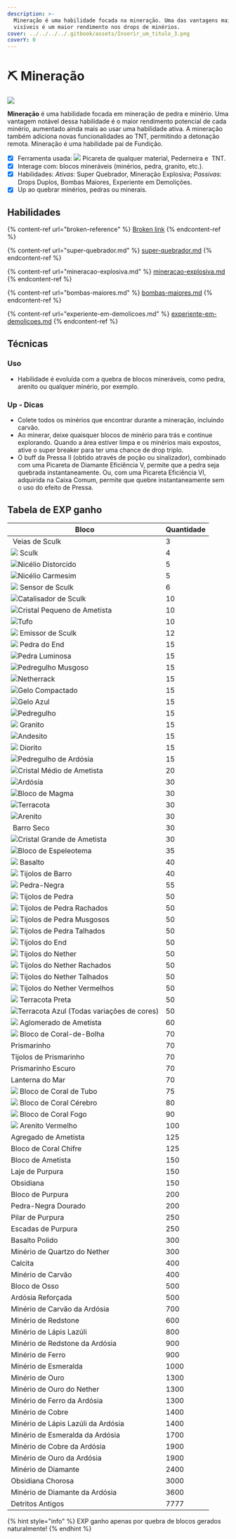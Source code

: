 ```yaml
---
description: >-
  Mineração é uma habilidade focada na mineração. Uma das vantagens mais
  visíveis é um maior rendimento nos drops de minérios.
cover: ../../../../.gitbook/assets/Inserir_um_titulo_3.png
coverY: 0
---
```


# ⛏️ Mineração

![](../../../../.gitbook/assets/MiningSkill.webp)

**Mineração** é uma habilidade focada em mineração de pedra e minério. Uma vantagem notável dessa habilidade é o maior rendimento potencial de cada minério, aumentado ainda mais ao usar uma habilidade ativa. A mineração também adiciona novas funcionalidades ao TNT, permitindo a detonação remota. Mineração é uma habilidade pai de Fundição.

* [x] Ferramenta usada: ![](../../../../.gitbook/assets/Pickaxe.webp) Picareta de qualquer material, <img src="../../../../.gitbook/assets/Flint_and_Steel_JE4_BE2.webp" alt="" data-size="line">Pederneira e <img src="../../../../.gitbook/assets/Dinamite.webp" alt="" data-size="line"> TNT.
* [x] Interage com: blocos mineráveis (minérios, pedra, granito, etc.).
* [x] Habilidades: _Ativas:_ Super Quebrador, Mineração Explosiva; _Passivas:_ Drops Duplos, Bombas Maiores, Experiente em Demolições.
* [x] Up ao quebrar minérios, pedras ou minerais.

## Habilidades

{% content-ref url="broken-reference" %}
[Broken link](broken-reference)
{% endcontent-ref %}

{% content-ref url="super-quebrador.md" %}
[super-quebrador.md](super-quebrador.md)
{% endcontent-ref %}

{% content-ref url="mineracao-explosiva.md" %}
[mineracao-explosiva.md](mineracao-explosiva.md)
{% endcontent-ref %}

{% content-ref url="bombas-maiores.md" %}
[bombas-maiores.md](bombas-maiores.md)
{% endcontent-ref %}

{% content-ref url="experiente-em-demolicoes.md" %}
[experiente-em-demolicoes.md](experiente-em-demolicoes.md)
{% endcontent-ref %}



## Técnicas

### Uso

* Habilidade é evoluída com a quebra de blocos mineráveis, como pedra, arenito ou qualquer minério, por exemplo.&#x20;

### Up - Dicas

* Colete todos os minérios que encontrar durante a mineração, incluindo carvão.
* Ao minerar, deixe quaisquer blocos de minério para trás e continue explorando. Quando a área estiver limpa e os minérios mais expostos, ative o super breaker para ter uma chance de drop triplo.
* O buff da Pressa II (obtido através de poção ou sinalizador), combinado com uma Picareta de Diamante Eficiência V, permite que a pedra seja quebrada instantaneamente. Ou, com uma Picareta Eficiência VI, adquirida na Caixa Comum, permite que quebre instantaneamente sem o uso do efeito de Pressa.

## &#x20;Tabela de EXP ganho

| Bloco                                                                                         | Quantidade |
| --------------------------------------------------------------------------------------------- | ---------- |
| <img src="../../../../.gitbook/assets/image.png" alt="" data-size="line"> Veias de Sculk      | 3          |
| ![](<../../../../.gitbook/assets/image (1).png>) Sculk                                        | 4          |
| ![](<../../../../.gitbook/assets/image (3).png>)Nicélio Distorcido                            | 5          |
| ![](<../../../../.gitbook/assets/image (2).png>)Nicélio Carmesim                              | 5          |
| ![](<../../../../.gitbook/assets/image (4).png>)  Sensor de Sculk                             | 6          |
| ![](<../../../../.gitbook/assets/image (5).png>)Catalisador de Sculk                          | 10         |
| ![](<../../../../.gitbook/assets/image (7).png>)Cristal Pequeno de Ametista                   | 10         |
| ![](<../../../../.gitbook/assets/image (8).png>)Tufo                                          | 10         |
| ![](<../../../../.gitbook/assets/image (9).png>) Emissor de Sculk                             | 12         |
| ![](<../../../../.gitbook/assets/image (10).png>)  Pedra do End                               | 15         |
| ![](<../../../../.gitbook/assets/image (11).png>)Pedra Luminosa                               | 15         |
| ![](<../../../../.gitbook/assets/image (12).png>)Pedregulho Musgoso                           | 15         |
| ![](<../../../../.gitbook/assets/image (13).png>)Netherrack                                   | 15         |
| ![](<../../../../.gitbook/assets/image (14).png>)Gelo Compactado                              | 15         |
| ![](<../../../../.gitbook/assets/image (15).png>)Gelo Azul                                    | 15         |
| ![](<../../../../.gitbook/assets/image (16).png>)Pedregulho                                   | 15         |
| ![](<../../../../.gitbook/assets/image (17).png>) Granito                                     | 15         |
| ![](<../../../../.gitbook/assets/image (18).png>)Andesito                                     | 15         |
| ![](<../../../../.gitbook/assets/image (20).png>) Diorito                                     | 15         |
| ![](<../../../../.gitbook/assets/image (21).png>)Pedregulho de Ardósia                        | 15         |
| ![](<../../../../.gitbook/assets/image (22).png>)Cristal Médio de Ametista                    | 20         |
| ![](<../../../../.gitbook/assets/image (24).png>)Ardósia                                      | 30         |
| ![](<../../../../.gitbook/assets/image (26).png>)Bloco de Magma                               | 30         |
| ![](<../../../../.gitbook/assets/image (27).png>)Terracota                                    | 30         |
| ![](<../../../../.gitbook/assets/image (28).png>)Arenito                                      | 30         |
| <img src="../../../../.gitbook/assets/image (29).png" alt="" data-size="original"> Barro Seco | 30         |
| ![](<../../../../.gitbook/assets/image (23).png>)Cristal Grande de Ametista                   | 30         |
| ![](<../../../../.gitbook/assets/image (30).png>)Bloco de Espeleotema                         | 35         |
| ![](<../../../../.gitbook/assets/image (32).png>) Basalto                                     | 40         |
| ![](<../../../../.gitbook/assets/image (33).png>) Tijolos de Barro                            | 40         |
| ![](<../../../../.gitbook/assets/image (34).png>) Pedra-Negra                                 | 55         |
| ![](<../../../../.gitbook/assets/image (37).png>) Tijolos de Pedra                            | 50         |
| ![](<../../../../.gitbook/assets/image (38).png>) Tijolos de Pedra Rachados                   | 50         |
| ![](<../../../../.gitbook/assets/image (40).png>) Tijolos de Pedra Musgosos                   | 50         |
| ![](<../../../../.gitbook/assets/image (41).png>) Tijolos de Pedra Talhados                   | 50         |
| ![](<../../../../.gitbook/assets/image (42).png>) Tijolos do End                              | 50         |
| ![](<../../../../.gitbook/assets/image (43).png>) Tijolos do Nether                           | 50         |
| ![](<../../../../.gitbook/assets/image (44).png>) Tijolos do Nether Rachados                  | 50         |
| ![](<../../../../.gitbook/assets/image (45).png>) Tijolos do Nether Talhados                  | 50         |
| ![](<../../../../.gitbook/assets/image (46).png>) Tijolos do Nether Vermelhos                 | 50         |
| ![](<../../../../.gitbook/assets/image (48).png>) Terracota Preta                             | 50         |
| ![](<../../../../.gitbook/assets/image (49).png>)Terracota Azul (Todas variações de cores)    | 50         |
| ![](<../../../../.gitbook/assets/image (50).png>) Aglomerado de Ametista                      | 60         |
| ![](<../../../../.gitbook/assets/image (51).png>) Bloco de Coral-de-Bolha                     | 70         |
|  Prismarinho                                                                                  | 70         |
| Tijolos de Prismarinho                                                                        | 70         |
| Prismarinho Escuro                                                                            | 70         |
| Lanterna do Mar                                                                               | 70         |
| ![](<../../../../.gitbook/assets/image (52).png>) Bloco de Coral de Tubo                      | 75         |
| ![](<../../../../.gitbook/assets/image (53).png>) Bloco de Coral Cérebro                      | 80         |
| ![](<../../../../.gitbook/assets/image (55).png>) Bloco de Coral Fogo                         | 90         |
| ![](<../../../../.gitbook/assets/image (56).png>) Arenito Vermelho                            | 100        |
| Agregado de Ametista                                                                          | 125        |
| Bloco de Coral Chifre                                                                         | 125        |
| Bloco de Ametista                                                                             | 150        |
| Laje de Purpura                                                                               | 150        |
| Obsidiana                                                                                     | 150        |
| Bloco de Purpura                                                                              | 200        |
| Pedra-Negra Dourado                                                                           | 200        |
| Pilar de Purpura                                                                              | 250        |
| Escadas de Purpura                                                                            | 250        |
| Basalto Polido                                                                                | 300        |
| Minério de Quartzo do Nether                                                                  | 300        |
| Calcita                                                                                       | 400        |
| Minério de Carvão                                                                             | 400        |
| Bloco de Osso                                                                                 | 500        |
| Ardósia Reforçada                                                                             | 500        |
| Minério de Carvão da Ardósia                                                                  | 700        |
| Minério de Redstone                                                                           | 600        |
| Minério de Lápis Lazúli                                                                       | 800        |
| Minério de Redstone da Ardósia                                                                | 900        |
| Minério de Ferro                                                                              | 900        |
| Minério de Esmeralda                                                                          | 1000       |
| Minério de Ouro                                                                               | 1300       |
| Minério de Ouro do Nether                                                                     | 1300       |
| Minério de Ferro da Ardósia                                                                   | 1300       |
| Minério de Cobre                                                                              | 1400       |
| Minério de Lápis Lazúli da Ardósia                                                            | 1400       |
| Minério de Esmeralda da Ardósia                                                               | 1700       |
| Minério de Cobre da Ardósia                                                                   | 1900       |
| Minério de Ouro da Ardósia                                                                    | 1900       |
| Minério de Diamante                                                                           | 2400       |
| Obsidiana Chorosa                                                                             | 3000       |
| Minério de Diamante da Ardósia                                                                | 3600       |
| Detritos Antigos                                                                              | 7777       |

{% hint style="info" %}
EXP ganho apenas por quebra de blocos gerados naturalmente!
{% endhint %}
